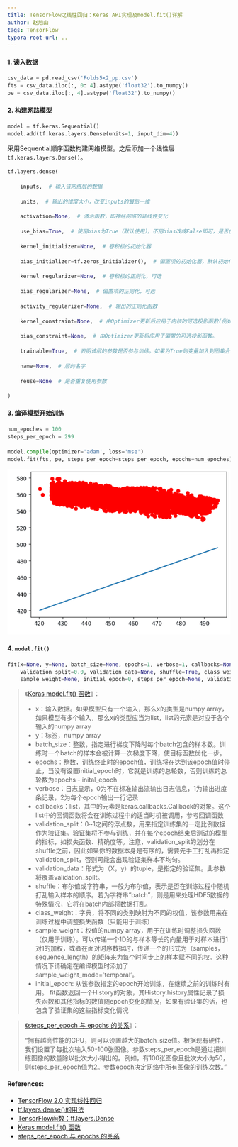 ```yaml
---
title: TensorFlow之线性回归：Keras API实现及model.fit()详解
author: 赵旭山
tags: TensorFlow
typora-root-url: ..
---
```




#### 1. 读入数据

```python
csv_data = pd.read_csv('Folds5x2_pp.csv')
fts = csv_data.iloc[:, 0: 4].astype('float32').to_numpy()
pe = csv_data.iloc[:, 4].astype('float32').to_numpy()
```

#### 2. 构建网路模型

```python
model = tf.keras.Sequential()
model.add(tf.keras.layers.Dense(units=1, input_dim=4))
```

采用Sequential顺序函数构建网络模型。之后添加一个线性层`tf.keras.layers.Dense()`。

```python
tf.layers.dense(

    inputs,  # 输入该网络层的数据

    units,  # 输出的维度大小，改变inputs的最后一维

    activation=None,  # 激活函数，即神经网络的非线性变化

    use_bias=True,  # 使用bias为True（默认使用），不用bias改成False即可，是否使用偏置项

    kernel_initializer=None,  # 卷积核的初始化器

    bias_initializer=tf.zeros_initializer(),  # 偏置项的初始化器，默认初始化为0

    kernel_regularizer=None,  # 卷积核的正则化，可选

    bias_regularizer=None,  # 偏置项的正则化，可选

    activity_regularizer=None,  # 输出的正则化函数

    kernel_constraint=None,  # 由Optimizer更新后应用于内核的可选投影函数(例如,用于实现层权重的范数约束或值约束).该函数必须将未投影的变量作为输入,并且必须返回投影变量(必须具有相同的形状).在进行异步分布式训练时,使用约束是不安全的。

    bias_constraint=None,  # 由Optimizer更新后应用于偏置的可选投影函数。

    trainable=True,  # 表明该层的参数是否参与训练。如果为True则变量加入到图集合中

    name=None,  # 层的名字

    reuse=None  # 是否重复使用参数

)
```

#### 3. 编译模型开始训练

```python
num_epoches = 100
steps_per_epoch = 299

model.compile(optimizer='adam', loss='mse')
model.fit(fts, pe, steps_per_epoch=steps_per_epoch, epochs=num_epoches)
```



![](/assets/images/ccppLRKerasAPI202003191755.gif)

#### 4. `model.fit()`

```python
fit(x=None, y=None, batch_size=None, epochs=1, verbose=1, callbacks=None,
    validation_split=0.0, validation_data=None, shuffle=True, class_weight=None,
    sample_weight=None, initial_epoch=0, steps_per_epoch=None, validation_steps=None, validation_freq=1)
```



> 《[Keras model.fit() 函数](https://www.jianshu.com/p/9ba27074044f)》：
>
> - x：输入数据。如果模型只有一个输入，那么x的类型是numpy
>    array，如果模型有多个输入，那么x的类型应当为list，list的元素是对应于各个输入的numpy array
> - y：标签，numpy array
> - batch_size：整数，指定进行梯度下降时每个batch包含的样本数。训练时一个batch的样本会被计算一次梯度下降，使目标函数优化一步。
> - epochs：整数，训练终止时的epoch值，训练将在达到该epoch值时停止，当没有设置initial_epoch时，它就是训练的总轮数，否则训练的总轮数为epochs - inital_epoch
> - verbose：日志显示，0为不在标准输出流输出日志信息，1为输出进度条记录，2为每个epoch输出一行记录
> - callbacks：list，其中的元素是keras.callbacks.Callback的对象。这个list中的回调函数将会在训练过程中的适当时机被调用，参考回调函数
> - validation_split：0~1之间的浮点数，用来指定训练集的一定比例数据作为验证集。验证集将不参与训练，并在每个epoch结束后测试的模型的指标，如损失函数、精确度等。注意，validation_split的划分在shuffle之前，因此如果你的数据本身是有序的，需要先手工打乱再指定validation_split，否则可能会出现验证集样本不均匀。
> - validation_data：形式为（X，y）的tuple，是指定的验证集。此参数将覆盖validation_spilt。
> - shuffle：布尔值或字符串，一般为布尔值，表示是否在训练过程中随机打乱输入样本的顺序。若为字符串“batch”，则是用来处理HDF5数据的特殊情况，它将在batch内部将数据打乱。
> - class_weight：字典，将不同的类别映射为不同的权值，该参数用来在训练过程中调整损失函数（只能用于训练）
> - sample_weight：权值的numpy array，用于在训练时调整损失函数（仅用于训练）。可以传递一个1D的与样本等长的向量用于对样本进行1对1的加权，或者在面对时序数据时，传递一个的形式为（samples，sequence_length）的矩阵来为每个时间步上的样本赋不同的权。这种情况下请确定在编译模型时添加了sample_weight_mode=’temporal’。
> - initial_epoch: 从该参数指定的epoch开始训练，在继续之前的训练时有用。
>    fit函数返回一个History的对象，其History.history属性记录了损失函数和其他指标的数值随epoch变化的情况，如果有验证集的话，也包含了验证集的这些指标变化情况



> [《steps_per_epoch 与 epochs 的关系](https://blog.csdn.net/hellocsz/article/details/88992039)》：
>
> “拥有越高性能的GPU，则可以设置越大的batch_size值。根据现有硬件，我们设置了每批次输入50-100张图像。参数steps_per_epoch是通过把训练图像的数量除以批次大小得出的。例如，有100张图像且批次大小为50，则steps_per_epoch值为2。参数epoch决定网络中所有图像的训练次数。”









#### References:

* [TensorFlow 2.0 实现线性回归](https://huhuhang.com/post/machine-learning/tensorflow-2-0-02)
* [tf.layers.dense()的用法](https://blog.csdn.net/yangfengling1023/article/details/81774580)
* [TensorFlow函数：tf.layers.Dense](https://www.w3cschool.cn/tensorflow_python/tensorflow_python-rn6a2tps.html)
* [Keras model.fit() 函数](https://www.jianshu.com/p/9ba27074044f)
* [steps_per_epoch 与 epochs 的关系](https://blog.csdn.net/hellocsz/article/details/88992039)

